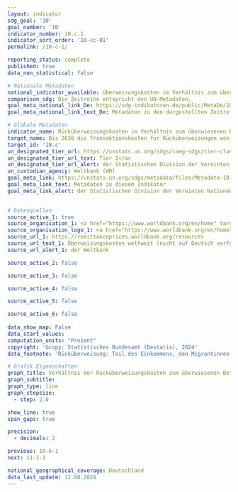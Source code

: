 ```yaml
---
layout: indicator    
sdg_goal: '10'    
goal_number: '10'    
indicator_number: 10.c.1    
indicator_sort_order: '10-cc-01'    
permalink: /10-c-1/    

reporting_status: complete    
published: true    
data_non_statistical: false    

# Nationale Metadaten    
national_indicator_available: Überweisungskosten im Verhältnis zum überwiesenen Betrag    
comparison_sdg: Die Zeitreihe entspricht den UN-Metadaten.    
goal_meta_national_link_De: https://sdg-indikatoren.de/public/MetaDe/10.c.1.pdf
goal_meta_national_link_text_De: Metadaten zu den dargestellten Zeitreihen    

# Globale Metadaten    
indicator_name: Rücküberweisungskosten im Verhältnis zum überwiesenen Betrag    
target_name: Bis 2030 die Transaktionskosten für Rücküberweisungen von Migrantinnen und Migranten auf weniger als 3 Prozent senken und Überweisungskorridore mit Kosten von über 5 Prozent beseitigen    
target_id: '10.c'    
un_designated_tier_url: https://unstats.un.org/sdgs/iaeg-sdgs/tier-classification/'    
un_designated_tier_url_text: Tier I</a>    
un_designated_tier_url_alert: der Statistischen Division der Vereinten Nationen    
un_custodian_agency: Weltbank (WB)    
goal_meta_link: https://unstats.un.org/sdgs/metadata/files/Metadata-10-0C-01.pdf    
goal_meta_link_text: Metadaten zu diesem Indikator    
goal_meta_link_alert: der Statistischen Division der Vereinten Nationen    
    

# Datenquellen
source_active_1: true
source_organisation_1: <a href="https://www.worldbank.org/en/home" target="_blank" onclick="return confirm_alert('der Weltbank','De');"> Weltbank </a>
source_organisation_logo_1: <a href="https://www.worldbank.org/en/home" target="_blank" onclick="return confirm_alert('der Weltbank','De');"><img src="https://sdg-indikatoren.de/public/OrgImgDe/wb.png" alt="Logo wb" style="height:60px; width:148px"/></a>
source_url_1: https://remittanceprices.worldbank.org/resources
source_url_text_1: Überweisungskosten weltweit (nicht auf Deutsch verfügbar)
source_url_alert_1: der Weltbank

source_active_2: false

source_active_3: false

source_active_4: false

source_active_5: false

source_active_6: false
    
data_show_map: False    
data_start_values:     
computation_units: "Prozent"    
copyright: '&copy; Statistisches Bundesamt (Destatis), 2024'    
data_footnote: 'Rücküberweisung: Teil des Einkommens, den Migrantinnen und Migranten in Form von Geld vor allem zur Unterstützung ihrer Familien zurück ins Heimatland schicken.'    

# Grafik Eigenschaften    
graph_title: Verhältnis der Rücküberweisungskosten zum überwiesenen Betrag für 200 USD von Deutschland ins Ausland
graph_subtitle:     
graph_type: line
graph_stepsize: 
  - step: 2.0    

show_line: true
span_gaps: true

precision:
  - decimals: 2    

previous: 10-b-1    
next: 11-1-1    

national_geographical_coverage: Deutschland    
data_last_update: 12.08.2024    
---
```


<span></span>